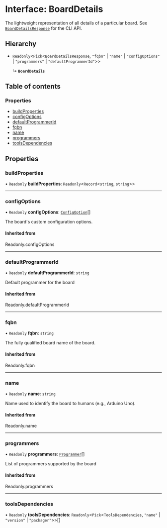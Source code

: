 # Interface: BoardDetails

The lightweight representation of all details of a particular board. See [`BoardDetailsResponse`](https://arduino.github.io/arduino-cli/latest/rpc/commands/#cc.arduino.cli.commands.v1.BoardDetailsResponse) for the CLI API.

## Hierarchy

- `Readonly`\<`Pick`\<`BoardDetailsResponse`, `"fqbn"` \| `"name"` \| `"configOptions"` \| `"programmers"` \| `"defaultProgrammerId"`\>\>

  ↳ **`BoardDetails`**

## Table of contents

### Properties

- [buildProperties](BoardDetails.md#buildproperties)
- [configOptions](BoardDetails.md#configoptions)
- [defaultProgrammerId](BoardDetails.md#defaultprogrammerid)
- [fqbn](BoardDetails.md#fqbn)
- [name](BoardDetails.md#name)
- [programmers](BoardDetails.md#programmers)
- [toolsDependencies](BoardDetails.md#toolsdependencies)

## Properties

### buildProperties

• `Readonly` **buildProperties**: `Readonly`\<`Record`\<`string`, `string`\>\>

---

### configOptions

• `Readonly` **configOptions**: [`ConfigOption`](ConfigOption.md)[]

The board's custom configuration options.

#### Inherited from

Readonly.configOptions

---

### defaultProgrammerId

• `Readonly` **defaultProgrammerId**: `string`

Default programmer for the board

#### Inherited from

Readonly.defaultProgrammerId

---

### fqbn

• `Readonly` **fqbn**: `string`

The fully qualified board name of the board.

#### Inherited from

Readonly.fqbn

---

### name

• `Readonly` **name**: `string`

Name used to identify the board to humans (e.g., Arduino Uno).

#### Inherited from

Readonly.name

---

### programmers

• `Readonly` **programmers**: [`Programmer`](Programmer.md)[]

List of programmers supported by the board

#### Inherited from

Readonly.programmers

---

### toolsDependencies

• `Readonly` **toolsDependencies**: `Readonly`\<`Pick`\<`ToolsDependencies`, `"name"` \| `"version"` \| `"packager"`\>\>[]
